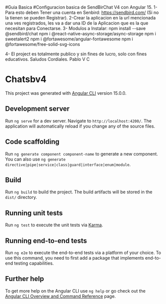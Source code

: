 #Guia Basica
#Configuracion basica de SendBirChat V4 con Angular 15.
1-Para esto deben Tener una cuenta en Senbird: https://sendbird.com/ (Si no la tienen se pueden Registrar).
2-Crear la aplicacion en la url mencionada una ves registrados, les va a dar una ID de la Aplicacion que es la que necesitan para Conectarse.
3-
Modulos a Instalar:
npm install --save @sendbird/chat
npm i @react-native-async-storage/async-storage
npm i sweetalert2
npm i @fortawesome/angular-fontawesome
npm i @fortawesome/free-solid-svg-icons

4- El project es totalmente publico y sin fines de lucro, solo con fines educativos.
Saludos Cordiales.
Pablo V C


# Chatsbv4

This project was generated with [Angular CLI](https://github.com/angular/angular-cli) version 15.0.0.

## Development server

Run `ng serve` for a dev server. Navigate to `http://localhost:4200/`. The application will automatically reload if you change any of the source files.

## Code scaffolding

Run `ng generate component component-name` to generate a new component. You can also use `ng generate directive|pipe|service|class|guard|interface|enum|module`.

## Build

Run `ng build` to build the project. The build artifacts will be stored in the `dist/` directory.

## Running unit tests

Run `ng test` to execute the unit tests via [Karma](https://karma-runner.github.io).

## Running end-to-end tests

Run `ng e2e` to execute the end-to-end tests via a platform of your choice. To use this command, you need to first add a package that implements end-to-end testing capabilities.

## Further help

To get more help on the Angular CLI use `ng help` or go check out the [Angular CLI Overview and Command Reference](https://angular.io/cli) page.
